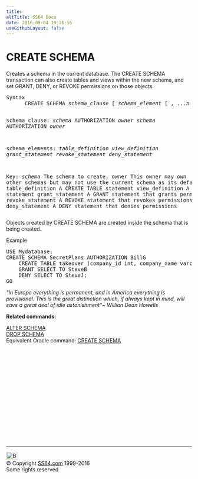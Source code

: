 ```yaml
---
title:
altTitle: SS64 Docs
date: 2016-09-04 19:26:55
useGithubLayout: false
---
```

<!-- #BeginLibraryItem "/Library/head_sql.lbi" --><!-- #EndLibraryItem --><h1>CREATE SCHEMA</h1>
<p>Creates a schema in the current database. The CREATE SCHEMA transaction can also create tables and views within the new schema, and set GRANT, DENY, or REVOKE permissions on those objects.</p>
<pre>Syntax
      CREATE SCHEMA <i>schema_clause</i> [ <i>schema_element</i> [ , ...<i>n</i> ] ]

   schema_clause:
      <i>schema</i>
      AUTHORIZATION <i>owner</i>
      <i>schema</i> AUTHORIZATION <i>owner</i>

   schema_elements: 
       <i>table_definition</i><i>
       view_definition</i>
       <i>grant_statement</i> 
       <i>revoke_statement</i>
       <i>deny_statement</i> 
	  
Key:<i>
   schema</i>           The schema to create.
   owner            This owner may own other schemas but
                    may not use the current schema as its default schema.
   table_definition A CREATE TABLE statement
   view_definition  A CREATE VIEW statement
   grant_statement  A GRANT statement that grants permissions
   revoke_statement A REVOKE statement that revokes permissions
   deny_statement A DENY statement that denies permissions</pre>
<p>    Objects created by  CREATE SCHEMA  are created inside the schema that is being created.</p>
<p>Example</p>
<pre>USE Mydatabase;<br>CREATE SCHEMA SecretPlans AUTHORIZATION BillG<br>    CREATE TABLE takeover (company_id int, company_name varchar(100), cost int)<br>    GRANT SELECT TO SteveB<br>    DENY SELECT TO SteveJ;<br>GO </pre>
<p><i>"In Europe everything is permanent, and in America everything is
  provisional. This is the great distinction which, if always kept in
mind, will save a great deal of idle astonishment"~ Willian Dean Howells</i></p>
<p><b>Related commands:</b></p>
<p>  <a href="schema_a.html">ALTER SCHEMA</a><br>
  <a href="schema_d.html">DROP SCHEMA</a>  <br>
Equivalent Oracle command: <a href="../ora/schema_c.html">CREATE SCHEMA</a> </p><!-- #BeginLibraryItem "/Library/foot_sql.lbi" --><p>
<!-- ss64-sql -->
<ins class="adsbygoogle" style="display:inline-block;width:300px;height:250px" data-ad-client="ca-pub-6140977852749469" data-ad-slot="6953563613"></ins>
<script>
(adsbygoogle = window.adsbygoogle || []).push({});
</script></p>
<hr>
<div id="bl" class="footer"><a href="schema_c.html#"><img src="../images/top.png" width="30" height="22" alt="Back to the Top"></a></div>
<div id="br" class="footer, tagline">© Copyright <a href="http://ss64.com/">SS64.com</a> 1999-2016<br>
Some rights reserved</div><!-- #EndLibraryItem -->

